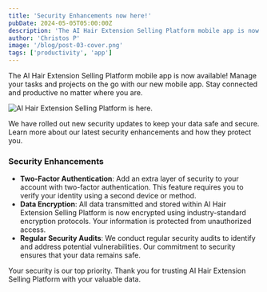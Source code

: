 ```yaml
---
title: 'Security Enhancements now here!'
pubDate: 2024-05-05T05:00:00Z
description: 'The AI Hair Extension Selling Platform mobile app is now available! Manage your tasks and projects on the go with our new mobile app. Stay connected and productive no matter where you are.'
author: 'Christos P'
image: '/blog/post-03-cover.png'
tags: ['productivity', 'app']
---
```


The AI Hair Extension Selling Platform mobile app is now available! Manage your tasks and projects on the go with our new mobile app. Stay connected and productive no matter where you are.

![AI Hair Extension Selling Platform is here.](/blog/post-03.png)

We have rolled out new security updates to keep your data safe and secure. Learn more about our latest security enhancements and how they protect you.

### Security Enhancements

- **Two-Factor Authentication**: Add an extra layer of security to your account with two-factor authentication. This feature requires you to verify your identity using a second device or method.
- **Data Encryption**: All data transmitted and stored within AI Hair Extension Selling Platform is now encrypted using industry-standard encryption protocols. Your information is protected from unauthorized access.
- **Regular Security Audits**: We conduct regular security audits to identify and address potential vulnerabilities. Our commitment to security ensures that your data remains safe.

Your security is our top priority. Thank you for trusting AI Hair Extension Selling Platform with your valuable data.
